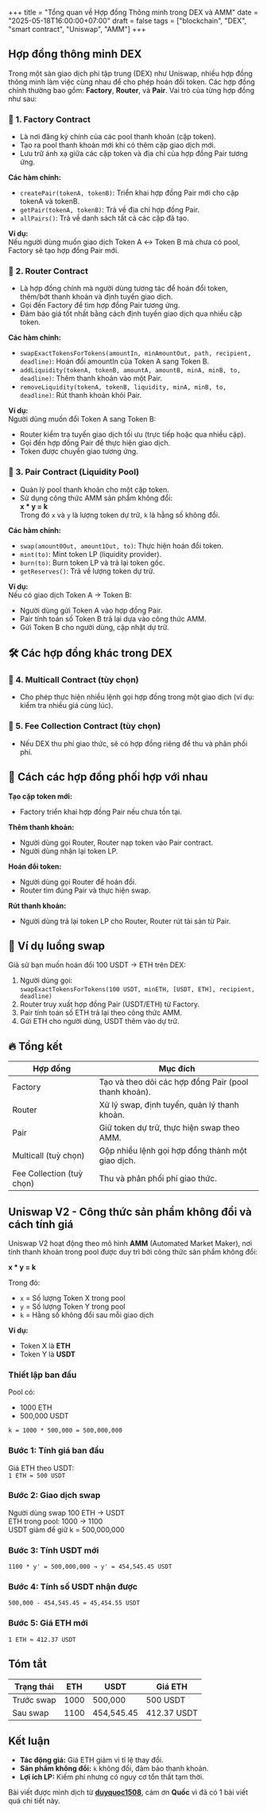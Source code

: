 +++
title = "Tổng quan về Hợp đồng Thông minh trong DEX và AMM"
date = "2025-05-18T16:00:00+07:00"
draft = false
tags = ["blockchain", "DEX", "smart contract", "Uniswap", "AMM"]
+++

## Hợp đồng thông minh DEX

Trong một sàn giao dịch phi tập trung (DEX) như Uniswap, nhiều hợp đồng thông minh làm việc cùng nhau để cho phép hoán đổi token. Các hợp đồng chính thường bao gồm: **Factory**, **Router**, và **Pair**. Vai trò của từng hợp đồng như sau:

### 🔹 1. Factory Contract
- Là nơi đăng ký chính của các pool thanh khoản (cặp token).
- Tạo ra pool thanh khoản mới khi có thêm cặp giao dịch mới.
- Lưu trữ ánh xạ giữa các cặp token và địa chỉ của hợp đồng Pair tương ứng.

**Các hàm chính:**
- `createPair(tokenA, tokenB)`: Triển khai hợp đồng Pair mới cho cặp tokenA và tokenB.
- `getPair(tokenA, tokenB)`: Trả về địa chỉ hợp đồng Pair.
- `allPairs()`: Trả về danh sách tất cả các cặp đã tạo.

**Ví dụ:**  
Nếu người dùng muốn giao dịch Token A ↔ Token B mà chưa có pool, Factory sẽ tạo hợp đồng Pair mới.

### 🔹 2. Router Contract
- Là hợp đồng chính mà người dùng tương tác để hoán đổi token, thêm/bớt thanh khoản và định tuyến giao dịch.
- Gọi đến Factory để tìm hợp đồng Pair tương ứng.
- Đảm bảo giá tốt nhất bằng cách định tuyến giao dịch qua nhiều cặp token.

**Các hàm chính:**
- `swapExactTokensForTokens(amountIn, minAmountOut, path, recipient, deadline)`: Hoán đổi amountIn của Token A sang Token B.
- `addLiquidity(tokenA, tokenB, amountA, amountB, minA, minB, to, deadline)`: Thêm thanh khoản vào một Pair.
- `removeLiquidity(tokenA, tokenB, liquidity, minA, minB, to, deadline)`: Rút thanh khoản khỏi Pair.

**Ví dụ:**  
Người dùng muốn đổi Token A sang Token B:
- Router kiểm tra tuyến giao dịch tối ưu (trực tiếp hoặc qua nhiều cặp).
- Gọi đến hợp đồng Pair để thực hiện giao dịch.
- Token được chuyển giao tương ứng.

### 🔹 3. Pair Contract (Liquidity Pool)
- Quản lý pool thanh khoản cho một cặp token.
- Sử dụng công thức AMM sản phẩm không đổi:  
  **x * y = k**  
  Trong đó `x` và `y` là lượng token dự trữ, `k` là hằng số không đổi.

**Các hàm chính:**
- `swap(amount0Out, amount1Out, to)`: Thực hiện hoán đổi token.
- `mint(to)`: Mint token LP (liquidity provider).
- `burn(to)`: Burn token LP và trả lại token gốc.
- `getReserves()`: Trả về lượng token dự trữ.

**Ví dụ:**  
Nếu có giao dịch Token A → Token B:
- Người dùng gửi Token A vào hợp đồng Pair.
- Pair tính toán số Token B trả lại dựa vào công thức AMM.
- Gửi Token B cho người dùng, cập nhật dự trữ.

## 🛠 Các hợp đồng khác trong DEX

### 🔹 4. Multicall Contract (tùy chọn)
- Cho phép thực hiện nhiều lệnh gọi hợp đồng trong một giao dịch (ví dụ: kiểm tra nhiều giá cùng lúc).

### 🔹 5. Fee Collection Contract (tùy chọn)
- Nếu DEX thu phí giao thức, sẽ có hợp đồng riêng để thu và phân phối phí.

## 🎯 Cách các hợp đồng phối hợp với nhau

**Tạo cặp token mới:**
- Factory triển khai hợp đồng Pair nếu chưa tồn tại.

**Thêm thanh khoản:**
- Người dùng gọi Router, Router nạp token vào Pair contract.
- Người dùng nhận lại token LP.

**Hoán đổi token:**
- Người dùng gọi Router để hoán đổi.
- Router tìm đúng Pair và thực hiện swap.

**Rút thanh khoản:**
- Người dùng trả lại token LP cho Router, Router rút tài sản từ Pair.

## 🚀 Ví dụ luồng swap

Giả sử bạn muốn hoán đổi 100 USDT → ETH trên DEX:
1. Người dùng gọi:  
   `swapExactTokensForTokens(100 USDT, minETH, [USDT, ETH], recipient, deadline)`
2. Router truy xuất hợp đồng Pair (USDT/ETH) từ Factory.
3. Pair tính toán số ETH trả lại theo công thức AMM.
4. Gửi ETH cho người dùng, USDT thêm vào dự trữ.

## 🔥 Tổng kết

| Hợp đồng | Mục đích |
|----------|---------|
| Factory | Tạo và theo dõi các hợp đồng Pair (pool thanh khoản). |
| Router | Xử lý swap, định tuyến, quản lý thanh khoản. |
| Pair | Giữ token dự trữ, thực hiện swap theo AMM. |
| Multicall (tuỳ chọn) | Gộp nhiều lệnh gọi hợp đồng thành một giao dịch. |
| Fee Collection (tuỳ chọn) | Thu và phân phối phí giao thức. |

## Uniswap V2 - Công thức sản phẩm không đổi và cách tính giá

Uniswap V2 hoạt động theo mô hình **AMM** (Automated Market Maker), nơi tính thanh khoản trong pool được duy trì bởi công thức sản phẩm không đổi:

**x * y = k**

Trong đó:
- `x` = Số lượng Token X trong pool  
- `y` = Số lượng Token Y trong pool  
- `k` = Hằng số không đổi sau mỗi giao dịch  

**Ví dụ:**
- Token X là **ETH**
- Token Y là **USDT**

### Thiết lập ban đầu
Pool có:
- 1000 ETH
- 500,000 USDT

`k = 1000 * 500,000 = 500,000,000`

### Bước 1: Tính giá ban đầu
Giá ETH theo USDT:  
`1 ETH = 500 USDT`

### Bước 2: Giao dịch swap
Người dùng swap 100 ETH → USDT  
ETH trong pool: 1000 → 1100  
USDT giảm để giữ k = 500,000,000

### Bước 3: Tính USDT mới
`1100 * y' = 500,000,000 → y' = 454,545.45 USDT`

### Bước 4: Tính số USDT nhận được
`500,000 - 454,545.45 = 45,454.55 USDT`

### Bước 5: Giá ETH mới
`1 ETH ≈ 412.37 USDT`

## Tóm tắt

| Trạng thái | ETH | USDT | Giá ETH |
|------------|-----|------|---------|
| Trước swap | 1000 | 500,000 | 500 USDT |
| Sau swap   | 1100 | 454,545.45 | 412.37 USDT |

## Kết luận

- **Tác động giá:** Giá ETH giảm vì tỉ lệ thay đổi.
- **Sản phẩm không đổi:** `k` không đổi, đảm bảo thanh khoản.
- **Lợi ích LP:** Kiếm phí nhưng có nguy cơ tổn thất tạm thời.

Bài viết được mình dịch từ **[duyquoc1508](https://github.com/duyquoc1508/documentation?tab=readme-ov-file#dex-smart-contract)**, cám ơn **Quốc** vì đã có 1 bài viết quá chi tiết này.